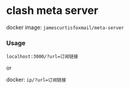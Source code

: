 # clash meta server

docker image: `jamescurtisfoxmail/meta-server`

### Usage
`localhost:3000/?url=订阅链接`

or

docker: `ip/?url=订阅链接`